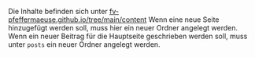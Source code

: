 Die Inhalte befinden sich unter [fv-pfeffermaeuse.github.io/tree/main/content](https://github.com/fv-pfeffermaeuse/fv-pfeffermaeuse.github.io/tree/main/content)
Wenn eine neue Seite hinzugefügt werden soll, muss hier ein neuer Ordner angelegt werden.
Wenn ein neuer Beitrag für die Hauptseite geschrieben werden soll, muss unter `posts` ein neuer Ordner angelegt werden.
